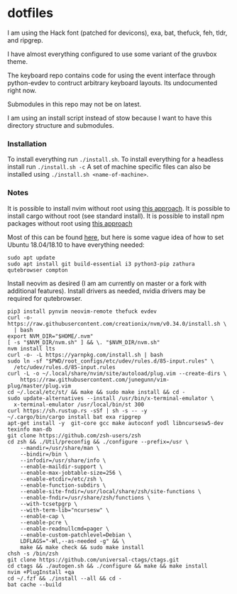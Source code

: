 # dotfiles

I am using the Hack font (patched for devicons), exa, bat, thefuck, feh, tldr, and ripgrep. 

I have almost everything configured to use some variant of the gruvbox theme.

The keyboard repo contains code for using the event interface through python-evdev to contruct arbitrary 
keyboard layouts. Its undocumented right now.

Submodules in this repo may not be on latest.

I am using an install script instead of stow because I want to have this directory structure and submodules.

### Installation

To install everything run `./install.sh`. To install everything for a headless install run `./install.sh -c`
A set of machine specific files can also be installed using `./install.sh <name-of-machine>`.

### Notes

It is possible to install nvim without root using 
[this approach](https://github.com/neovim/neovim/wiki/Installing-Neovim#Linux).
It is possible to install cargo without root (see standard install).
It is possible to install npm packages without root using 
[this approach](https://docs.npmjs.com/resolving-eacces-permissions-errors-when-installing-packages-globally)

Most of this can be found [here](git@github.com:rgreenblatt/devbox), but here is some vague idea of how to set Ubuntu 18.04/18.10 to have everything needed:
```
sudo apt update
sudo apt install git build-essential i3 python3-pip zathura qutebrowser compton
```
Install neovim as desired (I am am currently on master or a fork with additional features). Install drivers as needed, nvidia drivers may be required for qutebrowser.
```
pip3 install pynvim neovim-remote thefuck evdev
curl -o- https://raw.githubusercontent.com/creationix/nvm/v0.34.0/install.sh \
  | bash
export NVM_DIR="$HOME/.nvm"
[ -s "$NVM_DIR/nvm.sh" ] && \. "$NVM_DIR/nvm.sh"
nvm install lts
curl -o- -L https://yarnpkg.com/install.sh | bash
sudo ln -sf "$PWD/root_configs/etc/udev/rules.d/85-input.rules" \
  /etc/udev/rules.d/85-input.rules
curl -L -o ~/.local/share/nvim/site/autoload/plug.vim --create-dirs \
    https://raw.githubusercontent.com/junegunn/vim-plug/master/plug.vim
cd ~/.local/etc/st/ && make && sudo make install && cd -
sudo update-alternatives --install /usr/bin/x-terminal-emulator \
  x-terminal-emulator /usr/local/bin/st 300 
curl https://sh.rustup.rs -sSf | sh -s -- -y
~/.cargo/bin/cargo install bat exa ripgrep
apt-get install -y  git-core gcc make autoconf yodl libncursesw5-dev texinfo man-db
git clone https://github.com/zsh-users/zsh
cd zsh && ./Util/preconfig && ./configure --prefix=/usr \
    --mandir=/usr/share/man \
    --bindir=/bin \
    --infodir=/usr/share/info \
    --enable-maildir-support \
    --enable-max-jobtable-size=256 \
    --enable-etcdir=/etc/zsh \
    --enable-function-subdirs \
    --enable-site-fndir=/usr/local/share/zsh/site-functions \
    --enable-fndir=/usr/share/zsh/functions \
    --with-tcsetpgrp \
    --with-term-lib="ncursesw" \
    --enable-cap \
    --enable-pcre \
    --enable-readnullcmd=pager \
    --enable-custom-patchlevel=Debian \
    LDFLAGS="-Wl,--as-needed -g" && \
    make && make check && sudo make install
chsh -s /bin/zsh
git clone https://github.com/universal-ctags/ctags.git
cd ctags && ./autogen.sh && ./configure && make && make install
nvim +PlugInstall +qa
cd ~/.fzf && ./install --all && cd -
bat cache --build
```
